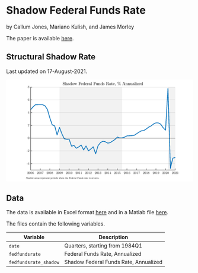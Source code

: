 # Shadow Federal Funds Rate

by Callum Jones, Mariano Kulish, and James Morley

The paper is available [here](https://callumjones.github.io/files/shadow-rate.pdf).

## Structural Shadow Rate

Last updated on 17-August-2021.

![Shadow Rate](exhibits/shadowrate.png)

## Data

The data is available in Excel format [here](https://github.com/callumjones/shadow-rate/blob/main/exhibits/shadowrate.xlsx?raw=true) and in a Matlab file [here](https://github.com/callumjones/shadow-rate/blob/main/exhibits/shadowrate.mat?raw=true).

The files contain the following variables.

| Variable | Description |
|----------| ----------- |
| `date`   | Quarters, starting from 1984Q1 |
| `fedfundsrate` | Federal Funds Rate, Annualized |
| `fedfundsrate_shadow` | Shadow Federal Funds Rate, Annualized |

<!---
## Figure Reproduction

### Software Requirements

- The code is written in Matlab.
- The [Dynare](https://www.dynare.org/) package is used to run the model simulations. The scripts work with version 4.6.0 of Dynare.

### Figures

The figures in the paper are computed by running the scripts below. All figures are printed to the figures directory specified at the top of each script.

| Figure File Name         | Script to Run                       |
|--------------------------|-------------------------------------|
|shadow_rate_main_v2       | `run_shadow_distribution`           |
|shadow_rate_main_shocks   | `run_shadow_distribution`           |
|shadow_rate_zlb_combined  | `run_shadow_distribution`           |
|contribution_sh_shocks_srlr_sh_r20only | `run_long_rate_decomp` |
|stsr_var_zlb              | `run_var`                           |
|wuxia_var_zlb             | `run_var`                           |
|shadow_rate_main_ext_v2   | `run_shadow_distribution`           |
-->
